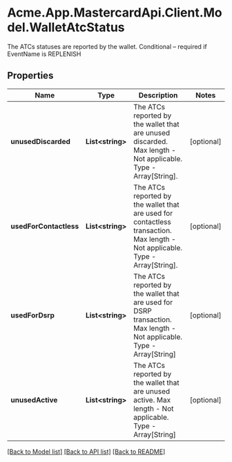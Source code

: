 # Acme.App.MastercardApi.Client.Model.WalletAtcStatus
The ATCs statuses are reported by the wallet. Conditional – required if EventName is REPLENISH

## Properties

Name | Type | Description | Notes
------------ | ------------- | ------------- | -------------
**unusedDiscarded** | **List&lt;string&gt;** | The ATCs reported by the wallet that are unused discarded. Max length - Not applicable. Type - Array[String]. | [optional] 
**usedForContactless** | **List&lt;string&gt;** | The ATCs reported by the wallet that are used for contactless transaction. Max length - Not applicable. Type - Array[String]. | [optional] 
**usedForDsrp** | **List&lt;string&gt;** | The ATCs reported by the wallet that are used for DSRP transaction. Max length - Not applicable. Type - Array[String] | [optional] 
**unusedActive** | **List&lt;string&gt;** | The ATCs reported by the wallet that are unused active. Max length - Not applicable. Type - Array[String] | [optional] 

[[Back to Model list]](../README.md#documentation-for-models) [[Back to API list]](../README.md#documentation-for-api-endpoints) [[Back to README]](../README.md)

